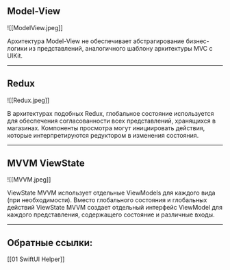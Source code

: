 ## Model-View

![[ModelView.jpeg]]

Архитектура Model-View не обеспечивает абстрагирование бизнес-логики из представлений, аналогичного шаблону архитектуры MVC с UIKit.

---

## Redux

![[Redux.jpeg]]

В архитектурах подобных Redux, глобальное состояние используется для обеспечения согласованности всех представлений, хранящихся в магазинах. Компоненты просмотра могут инициировать действия, которые интерпретируются редуктором в изменения состояния.

---

## MVVM ViewState

![[MVVM.jpeg]]

ViewState MVVM использует отдельные ViewModels для каждого вида (при необходимости). Вместо глобального состояния и глобальных действий ViewState MVVM создает отдельный интерфейс ViewModel для каждого представления, содержащего состояние и различные входы.

---
## Обратные ссылки:
[[01 SwiftUI Helper]]